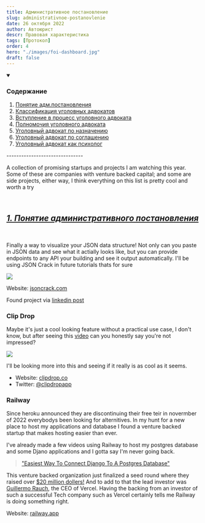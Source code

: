 ```yaml
---
title: Административное постановление
slug: administrativnoe-postanovlenie
date: 26 октября 2022
author: Автоюрист
descr: Правовая характеристика
tags: [Протокол]
order: 4
hero: "./images/foi-dashboard.jpg"
draft: false
---
```


<details open>
<summary><h3>Содержание</h3></summary>
<ol>
  <li>
    <a href="#1">Понятие адм.постановления</a>  
  </li>
  <li>
    <a href="#2">Классификация уголовных адвокатов</a>  
  </li>
  <li>
    <a href="#3">Вступление в процесс уголовного адвоката</a> 
  </li>
  <li>
  <a href="#4">Полномочия уголовного адвоката</a>  
  </li>
  <li>
  <a href="#5">Уголовный адвокат по назначению</a>  
  </li>
  <li>
  <a href="#6">Уголовный адвокат по соглашению</a>  
  </li>
  <li>
  <a href="#7">Уголовный адвокат как психолог</a> 
  </li>
</ol>
</details>
-------------------------------
<br>
<p>A collection of promising startups and projects I am watching this year. Some of these are companies with venture backed capital; and some are side projects, either way, I think everything on this list is pretty cool and worth a try</p>
<br>

## 1. Понятие административного постановления
<br>
<p>Finally a way to visualize your JSON data structure! Not only can you paste in JSON data and see what it actially looks like, but you can provide endpoints to any API your building and see it output automatically. I'll be using JSON Crack in future tutorials thats for sure</p>

<img class="py-8" src="./images/jsoncrack.png"/>

Website: <a href="https://jsoncrack.com/" target="_blank">jsoncrack.com</a>

Found project via <a href="https://www.linkedin.com/posts/vikasyadav94_vscode-programming-softwaredevelopment-activity-6980755542222761984-KZO3?utm_source=share&utm_medium=member_desktop" target="_blank">linkedin post</a>


### Clip Drop

Maybe it's just a cool looking feature without a practical use case, I don't know, but after seeing this <a href="https://www.linkedin.com/feed/update/urn:li:activity:6979199986219544576?updateEntityUrn=urn%3Ali%3Afs_feedUpdate%3A%28V2%2Curn%3Ali%3Aactivity%3A6979199986219544576%29" target_="blank">video</a> can you honestly say you're not impressed?


<img class='py-8' src="./images/clipdrop.gif" />


I'll be looking more into this and seeing if it really is as cool as it seems.

- Website: <a href="https://clipdrop.co" target="_blank">clipdrop.co</a>
- Twitter: <a href="https://twitter.com/clipdropapp" target="_blank">@clipdropapp</a>

### Railway

Since heroku announced they are discontinuing their free teir in novermber of 2022 everybodys been looking for alternitives. In my hunt for a new place to host my applications and database I found a venture backed startup that makes hosting easier than ever. 

I've already made a few videos using Railway to host my postgres database and some Djano applications and I gotta say I'm never going back.

> <a href="https://youtu.be/HEV1PWycOuQ" target="_blank">"Easiest Way To Connect Django To A Postgres Database"</a>

This venture backed organization just finalized a seed round where they raised over <a href="https://techcrunch.com/2022/05/31/railway-snags-20m-to-streamline-the-process-of-deploying-apps-and-services/" target="_blank">$20 million dollers!</a> And to add to that the lead investor was <a href="https://twitter.com/rauchg" target="_blank">Guillermo Rauch</a>, the CEO of Vercel. Having the backing from an investor of such a successful Tech company such as Vercel certainly tells me Railway is doing something right.

Website: <a href="https://railway.app/">railway.app</a>

<style>
  h2 {
    text-decoration: underline;
    font-style: italic;
  }
</style>
  
